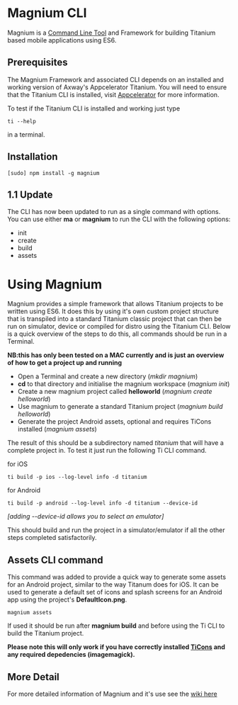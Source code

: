 # Magnium CLI

Magnium is a 
[Command Line Tool](http://en.wikipedia.org/wiki/Command-line_interface)
and Framework for building Titanium based mobile applications using ES6.

## Prerequisites

The Magnium Framework and associated CLI depends on an installed and working version of Axway's Appcelerator Titanium.
You will need to ensure that the Titanium CLI is installed, visit [Appcelerator](https://www.appcelerator.com) for more information.

To test if the Titanium CLI is installed and working just type

```
ti --help
```

in a terminal.


## Installation

    [sudo] npm install -g magnium

## 1.1 Update
The CLI has now been updated to run as a single command with options. You can use either **ma** or **magnium** to run the CLI with the following options:
- init
- create
- build
- assets


# Using Magnium
Magnium provides a simple framework that allows Titanium projects to be written using ES6. It does this by using it's own custom project structure that is transpiled into a standard Titanium classic project that can then be run on  simulator, device or compiled for distro using the Titanium CLI. Below is a quick overview of the steps to do this, all commands should be run in a Terminal.

**NB:this has only been tested on a MAC currently and is just an overview of how to get a project up and running**

- Open a Terminal and create a new directory (*mkdir magnium*)
- **cd** to that directory and initialise the magnium workspace (*magnium init*)
- Create a new magnium project called **helloworld** (*magnium create helloworld*)
- Use magnium to generate a standard Titanium project (*magnium build helloworld*)
- Generate the project Android assets, optional and requires TiCons installed (*magnium assets*)

The result of this should be a subdirectory named *titanium* that will have a complete project in. To test it just run the following Ti CLI command.

for iOS

```
ti build -p ios --log-level info -d titanium
```

for Android

```
ti build -p android --log-level info -d titanium --device-id
```

*[adding --device-id allows you to select an emulator]*



This should build and run the project in a simulator/emulator if all the other steps completed satisfactorily.


## Assets CLI command
This command was added to provide a quick way to generate some assets for an Android project, similar to the way Titanum does for iOS.
It can be used to generate a default set of icons and splash screens for an Android app using the project's **DefaultIcon.png**.

```
magnium assets
```

If used it should be run after **magnium build** and before using the Ti CLI to build the Titanium project.

**Please note this will only work if you have correctly installed [TiCons](http://ticons.fokkezb.nl/) and any required depedencies (imagemagick).**


## More Detail
For more detailed information of Magnium and it's use see the [wiki here](https://github.com/magnatronus/magnium/wiki)




